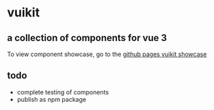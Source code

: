 # vuikit


## a collection of components for vue 3

To view component showcase, go to the [github pages vuikit showcase](https://athnxyz.github.io/vuikit/)


## todo

- complete testing of components
- publish as npm package